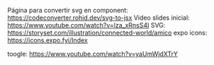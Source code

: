 Página para convertir svg en component: https://codeconverter.rohid.dev/svg-to-jsx
Video slides inicial: https://www.youtube.com/watch?v=lza_xRnsS4I
SVG: https://storyset.com/illustration/connected-world/amico
expo icons: https://icons.expo.fyi/Index

toogle: https://www.youtube.com/watch?v=yaUmWjdXTrY